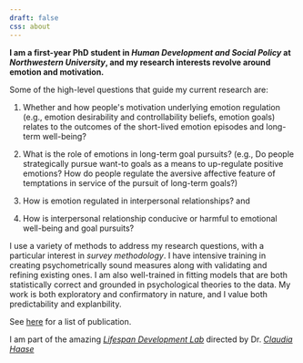 ```yaml
---
draft: false
css: about
---
```



**I am a first-year PhD student in _Human Development and Social Policy_ at _Northwestern University_, and my research interests revolve around emotion and motivation.** 

Some of the high-level questions that guide my current research are: 

  1. Whether and how people's motivation underlying emotion regulation (e.g., emotion desirability and controllability beliefs, emotion goals) relates to the outcomes of the short-lived emotion episodes and long-term well-being? 
  
  2. What is the role of emotions in long-term goal pursuits? (e.g., Do people strategically pursue want-to goals as a means to up-regulate positive emotions? How do people regulate the aversive affective feature of temptations in service of the pursuit of long-term goals?) 
  
  3. How is emotion regulated in interpersonal relationships? and 
  
  4. How is interpersonal relationship conducive or harmful to emotional well-being and goal pursuits?   

I use a variety of methods to address my research questions, with a particular interest in _survey methodology_. I have intensive training in creating psychometrically sound measures along with validating and refining existing ones. I am also well-trained in fitting models that are both statistically correct and grounded in psychological theories to the data. My work is both exploratory and confirmatory in nature, and I value both predictability and explanbility.  

See [here](/blog/publication/publication/) for a list of publication. 

I am part of the amazing [_Lifespan Development Lab_](https://haaselab.sesp.northwestern.edu/) directed by Dr. [_Claudia Haase_](https://sites.northwestern.edu/claudiahaase/)


